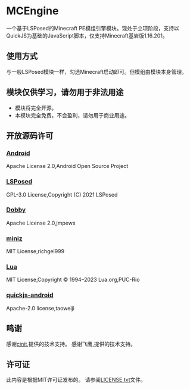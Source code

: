 # MCEngine
一个基于LSPosed的Minecraft PE模组引擎模块。现处于立项阶段，支持以QuickJS为基础的JavaScript脚本，仅支持Minecraft基岩版1.16.201。
## 使用方式
与一般LSPosed模块一样，勾选Minecraft启动即可。但模组由模块本身管理。
## 模块仅供学习，请勿用于非法用途
- 模块将完全开源。
- 本模块完全免费，不会盈利，请勿用于商业用途。
## 开放源码许可
### [Android](https://source.android.google.cn/license?hl=zh-cn)
Apache License 2.0,Android Open Source Project
### [LSPosed](https://github.com/LSPosed/LSPosed)
GPL-3.0 License,Copyright (C) 2021 LSPosed
### [Dobby](https://github.com/jmpews/Dobby)
Apache License 2.0,jmpews
### [miniz](https://github.com/richgel999/miniz)
MIT License,richgel999
### [Lua](http://www.lua.org)
MIT License,Copyright © 1994–2023 Lua.org,PUC-Rio
### [quickjs-android](https://github.com/taoweiji/quickjs-android)
Apache-2.0 license,taoweiji
## 鸣谢
感谢[cinit](https://github.com/cinit),提供的技术支持。
感谢飞鹰,提供的技术支持。
## 许可证
此内容是根据MIT许可证发布的。
请参阅[LICENSE.txt](LICENSE.txt)文件。